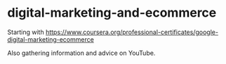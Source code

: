 # digital-marketing-and-ecommerce

Starting with https://www.coursera.org/professional-certificates/google-digital-marketing-ecommerce

Also gathering information and advice on YouTube.

